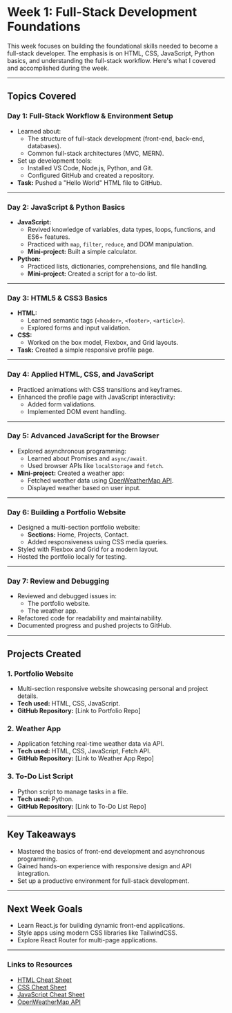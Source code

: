 # Week 1: Full-Stack Development Foundations

This week focuses on building the foundational skills needed to become a full-stack developer. The emphasis is on HTML, CSS, JavaScript, Python basics, and understanding the full-stack workflow. Here's what I covered and accomplished during the week.

---

## **Topics Covered**

### Day 1: Full-Stack Workflow & Environment Setup
- Learned about:
  - The structure of full-stack development (front-end, back-end, databases).
  - Common full-stack architectures (MVC, MERN).
- Set up development tools:
  - Installed VS Code, Node.js, Python, and Git.
  - Configured GitHub and created a repository.
- **Task:** Pushed a "Hello World" HTML file to GitHub.

---

### Day 2: JavaScript & Python Basics
- **JavaScript:**
  - Revived knowledge of variables, data types, loops, functions, and ES6+ features.
  - Practiced with `map`, `filter`, `reduce`, and DOM manipulation.
  - **Mini-project:** Built a simple calculator.
- **Python:**
  - Practiced lists, dictionaries, comprehensions, and file handling.
  - **Mini-project:** Created a script for a to-do list.

---

### Day 3: HTML5 & CSS3 Basics
- **HTML:**
  - Learned semantic tags (`<header>`, `<footer>`, `<article>`).
  - Explored forms and input validation.
- **CSS:**
  - Worked on the box model, Flexbox, and Grid layouts.
- **Task:** Created a simple responsive profile page.

---

### Day 4: Applied HTML, CSS, and JavaScript
- Practiced animations with CSS transitions and keyframes.
- Enhanced the profile page with JavaScript interactivity:
  - Added form validations.
  - Implemented DOM event handling.

---

### Day 5: Advanced JavaScript for the Browser
- Explored asynchronous programming:
  - Learned about Promises and `async/await`.
  - Used browser APIs like `localStorage` and `fetch`.
- **Mini-project:** Created a weather app:
  - Fetched weather data using [OpenWeatherMap API](https://openweathermap.org/api).
  - Displayed weather based on user input.

---

### Day 6: Building a Portfolio Website
- Designed a multi-section portfolio website:
  - **Sections:** Home, Projects, Contact.
  - Added responsiveness using CSS media queries.
- Styled with Flexbox and Grid for a modern layout.
- Hosted the portfolio locally for testing.

---

### Day 7: Review and Debugging
- Reviewed and debugged issues in:
  - The portfolio website.
  - The weather app.
- Refactored code for readability and maintainability.
- Documented progress and pushed projects to GitHub.

---

## **Projects Created**

### 1. **Portfolio Website**
- Multi-section responsive website showcasing personal and project details.
- **Tech used:** HTML, CSS, JavaScript.
- **GitHub Repository:** [Link to Portfolio Repo]

### 2. **Weather App**
- Application fetching real-time weather data via API.
- **Tech used:** HTML, CSS, JavaScript, Fetch API.
- **GitHub Repository:** [Link to Weather App Repo]

### 3. **To-Do List Script**
- Python script to manage tasks in a file.
- **Tech used:** Python.
- **GitHub Repository:** [Link to To-Do List Repo]

---

## **Key Takeaways**
- Mastered the basics of front-end development and asynchronous programming.
- Gained hands-on experience with responsive design and API integration.
- Set up a productive environment for full-stack development.

---

## **Next Week Goals**
- Learn React.js for building dynamic front-end applications.
- Style apps using modern CSS libraries like TailwindCSS.
- Explore React Router for multi-page applications.

---

### **Links to Resources**
- [HTML Cheat Sheet](https://htmlcheatsheet.com/)
- [CSS Cheat Sheet](https://htmlcheatsheet.com/css/)
- [JavaScript Cheat Sheet](https://htmlcheatsheet.com/js/)
- [OpenWeatherMap API](https://openweathermap.org/api)